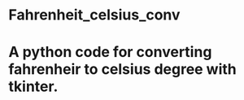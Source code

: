# Fahrenheit_celsius_conv
# A python code for converting fahrenheir to celsius degree with tkinter.
